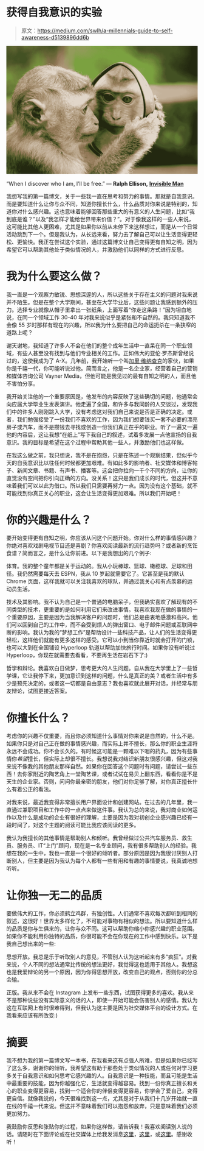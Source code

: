 # 获得自我意识的实验

> 原文：<https://medium.com/swlh/a-millennials-guide-to-self-awareness-d5139896dd6b>

![](img/69f6e83f4149bbf1755916de0a6ff006.png)

“When I discover who I am, I’ll be free.” ― **Ralph Ellison,** [**Invisible Man**](https://www.goodreads.com/work/quotes/170957)

我想写我的第一篇博文，关于一些我一直在思考和努力的事情。那就是自我意识。而是要知道什么让你与众不同，知道你擅长什么，什么品质对你来说是特别的，知道你对什么感兴趣。这也意味着能够回答那些重大的有意义的人生问题，比如“我到底是谁？”以及“我怎样才能给世界带来价值？”。对于像我这样的一些人来说，这可能比其他人更困难，尤其是如果你以前从未停下来这样想过，而是从一个日常活动跳到下一个。但是我认为，从长远来看，努力去了解自己可以让生活变得更轻松、更愉快。我正在尝试这个实验，通过这篇博文让自己变得更有自知之明，因为希望它可以帮助其他处于类似情况的人，并激励他们以同样的方式进行反思。

# 我为什么要这么做？

我一直是一个观察力敏锐、思想深邃的人，所以这些关于存在主义的问题对我来说并不陌生。但是在整个大学期间，甚至在大学毕业后，这些问题让我感到额外的压力。选择专业就像从帽子里拿出一张纸条，上面写着“你走这条路！”因为坦白地说，在同一个领域工作 30-40 年对我来说似乎是紧张和不自然的。我只知道我不会像 55 岁时那样有现在的兴趣，所以我为什么要把自己的命运扼杀在一条狭窄的道路上呢？

谢天谢地，我知道了许多人不会在他们的整个成年生活中一直呆在同一个职业领域，有些人甚至没有找到与他们专业相关的工作。正如伟大的亚伦·罗杰斯曾经说过的，这使我成为了 A-X。几年前，我开始听一个叫[加里·维纳查克](https://www.youtube.com/user/GaryVaynerchuk)的家伙，如果你是千禧一代，你可能听说过他。简而言之，他是一名企业家，经营着自己的营销和媒体咨询公司 Vayner Media，但他可能是我见过的最有自知之明的人，而且他不害怕分享。

我开始关注他的一个重要原因是，他发布的内容反映了这些确切的问题，他通常会向应届大学毕业生发表演讲。他走遍了全国，和许多与我同龄的人交谈过，发现我们中的许多人刚刚跳入大学，没有考虑这对我们自己来说是否是正确的决定。或者，我们勉强接受了一份我们不喜欢的工作，因为我们想要钱买一套不必要的漂亮房子或汽车，而不是攒钱去寻找或创造一份我们真正在乎的职业。听了一遍又一遍他的内容后，这让我想“在纸上”写下我自己的叙述，试着多发展一点他宣扬的自我意识。我的目标是希望在这个过程中帮助其他一些人，并激励他们也这样做。

在我这么做之前，我只想说，我不是在抱怨，只是在陈述一个观察结果，但似乎今天的自我意识比以往任何时候都更加艰难。有如此多的影响者、社交媒体和博客帖子、新闻文章、书籍、有声书、播客等。这会把你拉向一千个不同的方向，让你的直觉没有空间把你引向正确的方向。没关系！这只是我们成长的时代，但这并不意味着我们可以以此为借口。所以我们只需要再努力一点。因为没有这个基础，就不可能找到你真正关心的职业，这会让生活变得更加艰难。所以我们开始吧！

# 你的兴趣是什么？

要开始变得更有自知之明，你应该从问这个问题开始。你对什么样的事情感兴趣？你绝对喜欢戏剧电视节目还是喜剧？你喜欢阅读最新的流行趋势吗？或者新的烹饪食谱？简而言之，是什么让你前进。以下是我想出的几个例子:

体育。我的整个童年都是关于运动的。我从小玩棒球、篮球、橄榄球、足球和田径。我仍然需要每天去 ESPN，我从 10 岁起就需要它了。它甚至是我的默认 Chrome 页面，这样我就可以关注我喜欢的球队，并通过我关心和有点羡慕的运动员生活。

技术及其影响。我不认为自己是一个普通的电脑呆子，但我确实喜欢了解现有的不同类型的技术，更重要的是如何利用它们来改进事情。我喜欢我现在做的事情的一个重要原因，主要是因为当我解决客户的问题时，他们总是由衷地感激和高兴。他们可以回到自己的工作中，而不会受到烦人的弹出窗口、电子邮件问题或互联网中断的影响。我认为我的“梦想工作”是帮助设计一些科技产品，让人们的生活变得更轻松，这样他们就能有更多这样的感受。它可以小到当你靠近时就会打开的门锁，也可以大到在全国铺设 Hyperloop 轨道以帮助加快旅行时间。如果你没有听说过 Hyperloop，你现在就需要去看看，不要再生活在岩石下了:)

哲学和辩论。我喜欢白日做梦，思考更大的人生问题。自从我在大学里上了一些哲学课，它让我停下来，更加意识到这样的问题，什么是真正的美？或者生活中有多少是预先决定的，或者这一切都是自由意志？我也喜欢就此展开对话，并经常与朋友辩论，试图更接近答案。

# 你擅长什么？

考虑你的兴趣不仅重要，而且你必须知道什么事情对你来说是自然的，什么不是。如果你只是对自己正在做的事情感兴趣，而实际上并不擅长，那么你的职业生涯将永远不会成功。你不会长久的。有时候这可能是一颗难以下咽的药丸，因为有些事情你*希望*擅长，但实际上却很不擅长。我想说我对结识新朋友很感兴趣，但这对我来说不像我的其他朋友那样自然。如果你在回答这个问题时有问题，请尝试一些东西！去你家附近的陶艺角上一堂陶艺课，或者试试在易贝上翻东西，看看你是不是天生的企业家。否则，问问你最亲密的朋友，他们对你足够了解，对你真正擅长什么有着公正的看法。

对我来说，最近我变得非常擅长用户界面设计和创建网站。在过去的几年里，我一直通过兼职项目和工作中的一点点来做这件事。我认为总的来说，我对商业如何运作以及什么是成功的企业有很好的理解，主要是因为我对初创企业感兴趣已经有一段时间了，对这个主题的阅读可能比我应该阅读的更多。

我认为我擅长的其他事情是帮助别人和倾听。我曾经做过公共汽车服务员、救生员、服务员、IT“上门”顾问，现在是一名专业顾问，我有很多帮助别人的经验。我想在我的一生中，我也一直是一个很好的倾听者。部分原因是因为我很讨厌别人打断别人，但主要是因为我认为每个人都有一些有用和有趣的事情要说，我真诚地想听听。

# 让你独一无二的品质

要做伟大的工作，你必须鹤立鸡群，有独创性。人们通常不喜欢每次都听到相同的叙述，这很好！世界太多样化了，不可能对事物有相似的想法。所以要知道什么样的品质是你与生俱来的，让你与众不同。这可以帮助你缩小你感兴趣的职业范围。如果你不能利用你独特的品质，你很可能不会在你现在的工作中感到快乐。以下是我自己想出来的一些:

思想开放。我总是乐于听取别人的意见，不管别人认为这听起来有多“疯狂”。对我来说，个人不同的想法通常比传统的想法更好，我觉得这也适用于其他人。我想这也是我爱辩论的另一个原因，因为你得思想开放，改变自己的观点，否则你的分总会输。

正版。我从来不会在 Instagram 上发布一些东西，试图获得更多的喜欢。我从来不是那种说些没有实际意义的话的人，即使一开始可能会伤害别人的感情。我认为这在互联网上有时很难得到，但我认为这主要是因为社交媒体平台的设计方式。在我看来应该有所改变:)

# 摘要

我不想为我的第一篇博文写一本书，在我看来这有点强人所难，但是如果你已经写了这么多，谢谢你的倾听。我希望这有助于那些处于类似情况的人或任何对学习更多关于自我意识和如何思考它感兴趣的人。自我意识是一种技能，而且可能是生活中最重要的技能，因为你越强化它，生活就变得越容易。找到一份你真正擅长和关心的职业变得更容易，找到一个适合你的伴侣变得更容易，你学会了爱自己，变得更自信。就像我说的，今天很难找到这一点，尤其是对于从我们十几岁开始就一直在线的千禧一代来说。但这并不意味着我们可以抱怨和放弃，只是意味着我们必须更加努力。

我鼓励你反思和张贴你的过程，如果你这样做，请告诉我！我喜欢阅读别人说的话。请随时在下面评论或在社交媒体上给我发消息[这里](https://twitter.com/bradutegaard)，[这里](https://www.instagram.com/bradutegaard/)，或[这里](https://www.linkedin.com/in/bradley-g-utegaard/)。感谢收听！